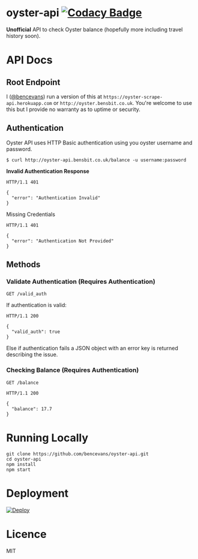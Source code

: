 # oyster-api [![Codacy Badge](https://www.codacy.com/project/badge/21d98d9476d54e57a00d3f0fdfa78f6e)](https://www.codacy.com)

**Unofficial** API to check Oyster balance (hopefully more including travel history soon).

# API Docs

## Root Endpoint

I ([@bencevans](https://github.com/bencevans)) run a version of this at `https://oyster-scrape-api.herokuapp.com` or `http://oyster.bensbit.co.uk`. You're welcome to use this but I provide no warranty as to uptime or security.

## Authentication

Oyster API uses HTTP Basic authentication using you oyster username and password.

    $ curl http://oyster-api.bensbit.co.uk/balance -u username:password

**Invalid Authentication Response**

```
HTTP/1.1 401

{
  "error": "Authentication Invalid"
}
```

Missing Credentials

```
HTTP/1.1 401

{
  "error": "Authentication Not Provided"
}
```

## Methods

### Validate Authentication (Requires Authentication)

    GET /valid_auth

If authentication is valid:

```
HTTP/1.1 200

{
  "valid_auth": true
}
```

Else if authentication fails a JSON object with an error key is returned describing the issue.

### Checking Balance (Requires Authentication)

    GET /balance

```
HTTP/1.1 200

{
  "balance": 17.7
}
```

# Running Locally

    git clone https://github.com/bencevans/oyster-api.git
    cd oyster-api
    npm install
    npm start

# Deployment

[![Deploy](https://www.herokucdn.com/deploy/button.png)](https://heroku.com/deploy)

# Licence

MIT
